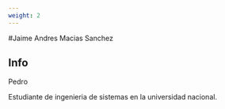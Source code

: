 ```yaml
---
weight: 2
---
```



#Jaime Andres Macias Sanchez

## Info

Pedro

Estudiante de ingenieria de sistemas en la universidad nacional.